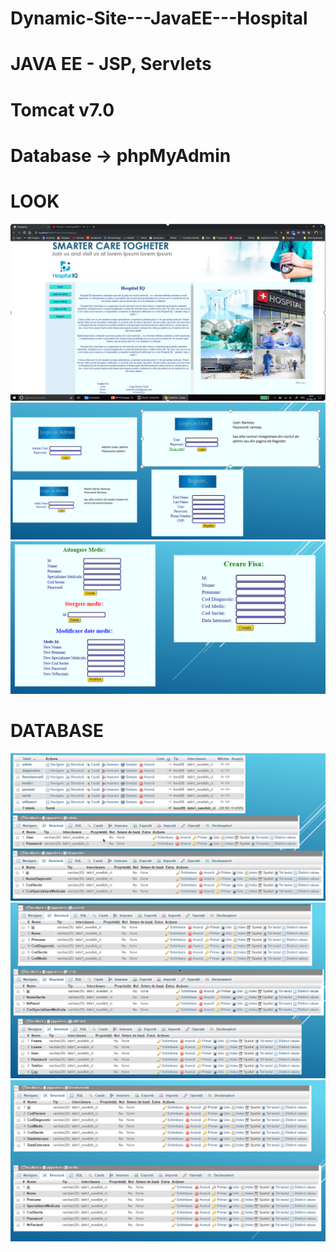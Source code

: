 # Dynamic-Site---JavaEE---Hospital
# JAVA EE - JSP, Servlets 
# Tomcat v7.0
# Database -> phpMyAdmin

# LOOK
![](Proiect/Images/POWERPNT_hAmfoYDLMg.png)
![](Proiect/Images/POWERPNT_ehr1vrkvuV.png)
![](Proiect/Images/POWERPNT_pkcVqfb2qe.png)


# DATABASE
![](Proiect/Images/POWERPNT_7gpGXclMNC.png)
![](Proiect/Images/POWERPNT_iDtLquA0YS.png)
![](Proiect/Images/POWERPNT_gGEPXcS9He.png)
